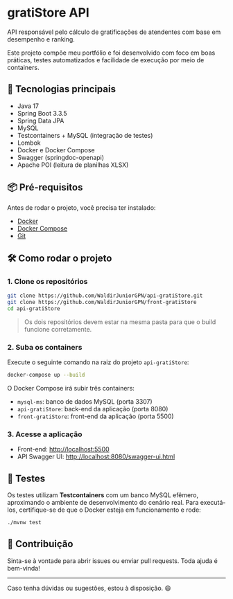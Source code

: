 # gratiStore API

API responsável pelo cálculo de gratificações de atendentes com base em desempenho e ranking.

Este projeto compõe meu portfólio e foi desenvolvido com foco em boas práticas, testes automatizados e facilidade de execução por meio de containers.

## 🚀 Tecnologias principais

- Java 17
- Spring Boot 3.3.5
- Spring Data JPA
- MySQL
- Testcontainers + MySQL (integração de testes)
- Lombok
- Docker e Docker Compose
- Swagger (springdoc-openapi)
- Apache POI (leitura de planilhas XLSX)

## 📦 Pré-requisitos

Antes de rodar o projeto, você precisa ter instalado:

- [Docker](https://www.docker.com/)
- [Docker Compose](https://docs.docker.com/compose/)
- [Git](https://git-scm.com/)

## 🛠️ Como rodar o projeto

### 1. Clone os repositórios

```bash
git clone https://github.com/WaldirJuniorGPN/api-gratiStore.git
git clone https://github.com/WaldirJuniorGPN/front-gratiStore
cd api-gratiStore
```

> Os dois repositórios devem estar na mesma pasta para que o build funcione corretamente.

### 2. Suba os containers

Execute o seguinte comando na raiz do projeto `api-gratiStore`:

```bash
docker-compose up --build
```

O Docker Compose irá subir três containers:

- `mysql-ms`: banco de dados MySQL (porta 3307)
- `api-gratiStore`: back-end da aplicação (porta 8080)
- `front-gratiStore`: front-end da aplicação (porta 5500)

### 3. Acesse a aplicação

- Front-end: [http://localhost:5500](http://localhost:5500)
- API Swagger UI: [http://localhost:8080/swagger-ui.html](http://localhost:8080/swagger-ui.html)

## 🧪 Testes

Os testes utilizam **Testcontainers** com um banco MySQL efêmero, aproximando o ambiente de desenvolvimento do cenário real. Para executá-los, certifique-se de que o Docker esteja em funcionamento e rode:

```bash
./mvnw test
```

## 🤝 Contribuição

Sinta-se à vontade para abrir issues ou enviar pull requests. Toda ajuda é bem-vinda!

---

Caso tenha dúvidas ou sugestões, estou à disposição. 😄
